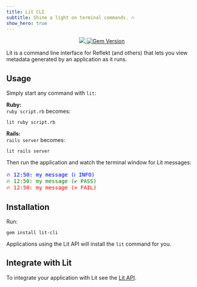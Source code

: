 ```yaml
---
title: Lit CLI
subtitle: Shine a light on terminal commands. 🔥
show_hero: true
---
```


<p align="center">
  <a href="https://www.mozilla.org/MPL/2.0/" alt="MPLv2 License">
    <img src="https://img.shields.io/badge/license-MPLv2-blue.svg" />
  </a>
  <a href="https://rubygems.org/gems/lit-cli">
    <img src="https://badge.fury.io/rb/lit-cli.svg" alt="Gem Version" />
  </a>
</p>

Lit is a command line interface for Reflekt (and others) that lets you view metadata generated by an application as it runs.

## Usage

Simply start any command with `lit`:

**Ruby:**  
`ruby script.rb` becomes:
```
lit ruby script.rb
```

**Rails:**  
`rails server` becomes:
```
lit rails server
```

Then run the application and watch the terminal window for Lit messages:
<pre class="code">
<span style="color:blue">🔥 12:50: my message (ℹ INFO)</span>
<span style="color:green">🔥 12:50: my message (✔ PASS)</span>
<span style="color:red">🔥 12:50: my message (⨯ FAIL)</span>
</pre>

## Installation

Run:
```
gem install lit-cli
```

Applications using the Lit API will install the `lit` command for you.

## Integrate with Lit

To integrate your application with Lit see the [Lit API](https://github.com/lit-cli/lit-api).
